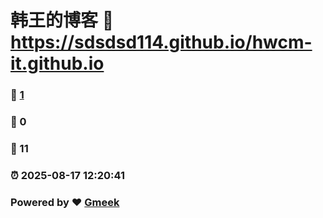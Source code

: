 # 韩王的博客 :link: [https://sdsdsd114.github.io/hwcm-it.github.io ](http://blog.hwcm.dpdns.org/)
### :page_facing_up: [1](https://sdsdsd114.github.io/hwcm-it.github.io/tag.html) 
### :speech_balloon: 0 
### :hibiscus: 11 
### :alarm_clock: 2025-08-17 12:20:41 
### Powered by :heart: [Gmeek](https://github.com/Meekdai/Gmeek)

